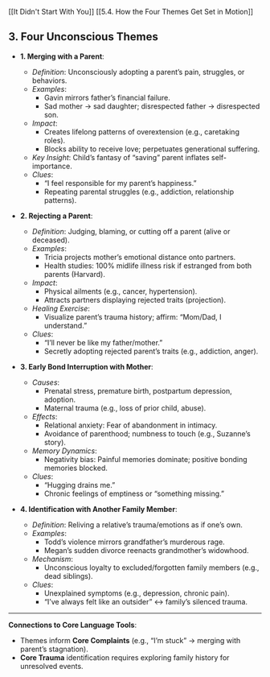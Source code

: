 [[It Didn't Start With You]]
[[5.4. How the Four Themes Get Set in Motion]]

## **3. Four Unconscious Themes**

- **1. Merging with a Parent**:
    
    - _Definition_: Unconsciously adopting a parent’s pain, struggles, or behaviors.
    - _Examples_:
        - Gavin mirrors father’s financial failure.
        - Sad mother → sad daughter; disrespected father → disrespected son.
    - _Impact_:
        - Creates lifelong patterns of overextension (e.g., caretaking roles).
        - Blocks ability to receive love; perpetuates generational suffering.
    - _Key Insight_: Child’s fantasy of “saving” parent inflates self-importance.
    - _Clues_:
        - “I feel responsible for my parent’s happiness.”
        - Repeating parental struggles (e.g., addiction, relationship patterns).
- **2. Rejecting a Parent**:
    
    - _Definition_: Judging, blaming, or cutting off a parent (alive or deceased).
    - _Examples_:
        - Tricia projects mother’s emotional distance onto partners.
        - Health studies: 100% midlife illness risk if estranged from both parents (Harvard).
    - _Impact_:
        - Physical ailments (e.g., cancer, hypertension).
        - Attracts partners displaying rejected traits (projection).
    - _Healing Exercise_:
        - Visualize parent’s trauma history; affirm: “Mom/Dad, I understand.”
    - _Clues_:
        - “I’ll never be like my father/mother.”
        - Secretly adopting rejected parent’s traits (e.g., addiction, anger).
- **3. Early Bond Interruption with Mother**:
    
    - _Causes_:
        - Prenatal stress, premature birth, postpartum depression, adoption.
        - Maternal trauma (e.g., loss of prior child, abuse).
    - _Effects_:
        - Relational anxiety: Fear of abandonment in intimacy.
        - Avoidance of parenthood; numbness to touch (e.g., Suzanne’s story).
    - _Memory Dynamics_:
        - Negativity bias: Painful memories dominate; positive bonding memories blocked.
    - _Clues_:
        - “Hugging drains me.”
        - Chronic feelings of emptiness or “something missing.”
- **4. Identification with Another Family Member**:
    
    - _Definition_: Reliving a relative’s trauma/emotions as if one’s own.
    - _Examples_:
        - Todd’s violence mirrors grandfather’s murderous rage.
        - Megan’s sudden divorce reenacts grandmother’s widowhood.
    - _Mechanism_:
        - Unconscious loyalty to excluded/forgotten family members (e.g., dead siblings).
    - _Clues_:
        - Unexplained symptoms (e.g., depression, chronic pain).
        - “I’ve always felt like an outsider” ↔ family’s silenced trauma.

---

**Connections to Core Language Tools**:

- Themes inform **Core Complaints** (e.g., “I’m stuck” → merging with parent’s stagnation).
- **Core Trauma** identification requires exploring family history for unresolved events.